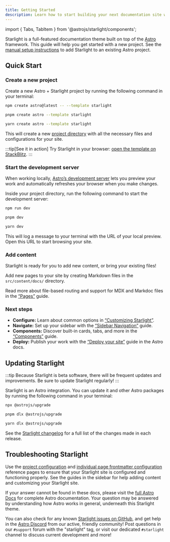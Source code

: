 ```yaml
---
title: Getting Started
description: Learn how to start building your next documentation site with Starlight by Astro.
---
```


import { Tabs, TabItem } from '@astrojs/starlight/components';

Starlight is a full-featured documentation theme built on top of the [Astro](https://astro.build) framework.
This guide will help you get started with a new project.
See the [manual setup instructions](/manual-setup/) to add Starlight to an existing Astro project.

## Quick Start

### Create a new project

Create a new Astro + Starlight project by running the following command in your terminal:

<Tabs syncKey="pkg">
<TabItem label="npm">

```sh
npm create astro@latest -- --template starlight
```

</TabItem>
<TabItem label="pnpm">

```sh
pnpm create astro --template starlight
```

</TabItem>
<TabItem label="Yarn">

```sh
yarn create astro --template starlight
```

</TabItem>
</Tabs>

This will create a new [project directory](/guides/project-structure/) with all the necessary files and configurations for your site.

:::tip[See it in action]
Try Starlight in your browser:
[open the template on StackBlitz](https://stackblitz.com/github/withastro/starlight/tree/main/examples/basics).
:::

### Start the development server

When working locally, [Astro’s development server](https://docs.astro.build/en/reference/cli-reference/#astro-dev) lets you preview your work and automatically refreshes your browser when you make changes.

Inside your project directory, run the following command to start the development server:

<Tabs syncKey="pkg">
<TabItem label="npm">

```sh
npm run dev
```

</TabItem>
<TabItem label="pnpm">

```sh
pnpm dev
```

</TabItem>
<TabItem label="Yarn">

```sh
yarn dev
```

</TabItem>
</Tabs>

This will log a message to your terminal with the URL of your local preview.
Open this URL to start browsing your site.

### Add content

Starlight is ready for you to add new content, or bring your existing files!

Add new pages to your site by creating Markdown files in the `src/content/docs/` directory.

Read more about file-based routing and support for MDX and Markdoc files in the [“Pages”](/guides/pages/) guide.

### Next steps

- **Configure:** Learn about common options in [“Customizing Starlight”](/guides/customization/).
- **Navigate:** Set up your sidebar with the [“Sidebar Navigation”](/guides/sidebar/) guide.
- **Components:** Discover built-in cards, tabs, and more in the [“Components”](/components/using-components/) guide.
- **Deploy:** Publish your work with the [“Deploy your site”](https://docs.astro.build/en/guides/deploy/) guide in the Astro docs.

## Updating Starlight

:::tip
Because Starlight is beta software, there will be frequent updates and improvements.
Be sure to update Starlight regularly!
:::

Starlight is an Astro integration. You can update it and other Astro packages by running the following command in your terminal:

<Tabs syncKey="pkg">
<TabItem label="npm">

```sh
npx @astrojs/upgrade
```

</TabItem>
<TabItem label="pnpm">

```sh
pnpm dlx @astrojs/upgrade
```

</TabItem>
<TabItem label="Yarn">

```sh
yarn dlx @astrojs/upgrade
```

</TabItem>
</Tabs>

See the [Starlight changelog](https://github.com/withastro/starlight/blob/main/packages/starlight/CHANGELOG.md) for a full list of the changes made in each release.

## Troubleshooting Starlight

Use the [project configuration](/reference/configuration/) and [individual page frontmatter configuration](/reference/frontmatter/) reference pages to ensure that your Starlight site is configured and functioning properly.
See the guides in the sidebar for help adding content and customizing your Starlight site.

If your answer cannot be found in these docs, please visit the [full Astro Docs](https://docs.astro.build) for complete Astro documentation.
Your question may be answered by understanding how Astro works in general, underneath this Starlight theme.

You can also check for any known [Starlight issues on GitHub](https://github.com/withastro/starlight/issues), and get help in the [Astro Discord](https://astro.build/chat/) from our active, friendly community! Post questions in our `#support` forum with the "starlight" tag, or visit our dedicated `#starlight` channel to discuss current development and more!